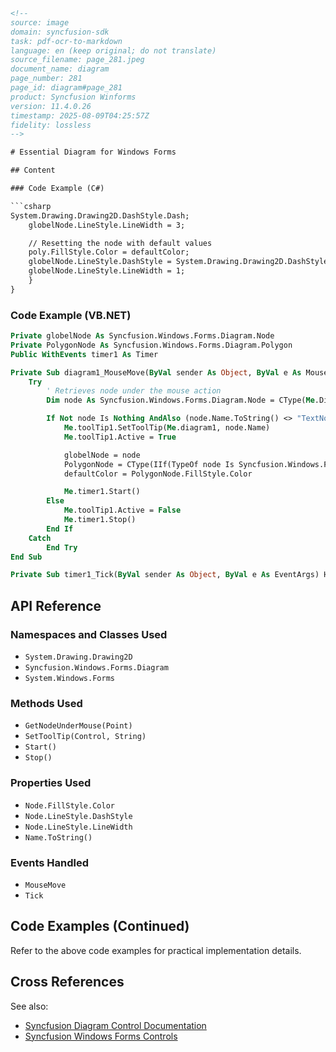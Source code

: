 ```html
<!--
source: image
domain: syncfusion-sdk
task: pdf-ocr-to-markdown
language: en (keep original; do not translate)
source_filename: page_281.jpeg
document_name: diagram
page_number: 281
page_id: diagram#page_281
product: Syncfusion Winforms
version: 11.4.0.26
timestamp: 2025-08-09T04:25:57Z
fidelity: lossless
-->

# Essential Diagram for Windows Forms

## Content

### Code Example (C#)

```csharp
System.Drawing.Drawing2D.DashStyle.Dash;
    globelNode.LineStyle.LineWidth = 3;

    // Resetting the node with default values
    poly.FillStyle.Color = defaultColor;
    globelNode.LineStyle.DashStyle = System.Drawing.Drawing2D.DashStyle.Solid;
    globelNode.LineStyle.LineWidth = 1;
    }
}
```

### Code Example (VB.NET)

```vb
Private globelNode As Syncfusion.Windows.Forms.Diagram.Node
Private PolygonNode As Syncfusion.Windows.Forms.Diagram.Polygon
Public WithEvents timer1 As Timer

Private Sub diagram1_MouseMove(ByVal sender As Object, ByVal e As MouseEventArgs) Handles Diagram1.MouseMove
    Try
        ' Retrieves node under the mouse action
        Dim node As Syncfusion.Windows.Forms.Diagram.Node = CType(Me.Diagram1.Controller.GetNodeUnderMouse(New Point(e.X, e.Y)), Syncfusion.Windows.Forms.Diagram.Node)

        If Not node Is Nothing AndAlso (node.Name.ToString() <> "TextNode") Then
            Me.toolTip1.SetToolTip(Me.diagram1, node.Name)
            Me.toolTip1.Active = True

            globelNode = node
            PolygonNode = CType(IIf(TypeOf node Is Syncfusion.Windows.Forms.Diagram.Polygon, node, Nothing), Syncfusion.Windows.Forms.Diagram.Polygon)
            defaultColor = PolygonNode.FillStyle.Color

            Me.timer1.Start()
        Else
            Me.toolTip1.Active = False
            Me.timer1.Stop()
        End If
    Catch
        End Try
End Sub

Private Sub timer1_Tick(ByVal sender As Object, ByVal e As EventArgs) Handles timer1.Tick
```

## API Reference

### Namespaces and Classes Used
- `System.Drawing.Drawing2D`
- `Syncfusion.Windows.Forms.Diagram`
- `System.Windows.Forms`

### Methods Used
- `GetNodeUnderMouse(Point)`
- `SetToolTip(Control, String)`
- `Start()`
- `Stop()`

### Properties Used
- `Node.FillStyle.Color`
- `Node.LineStyle.DashStyle`
- `Node.LineStyle.LineWidth`
- `Name.ToString()`

### Events Handled
- `MouseMove`
- `Tick`

## Code Examples (Continued)

Refer to the above code examples for practical implementation details.

## Cross References

See also:
- [Syncfusion Diagram Control Documentation](https://www.syncfusion.com/documentation/windows-forms/diagram/)
- [Syncfusion Windows Forms Controls](https://www.syncfusion.com/products/windowsforms)

<!-- tags: [syncfusion, windowsforms, diagram, controls, winforms] keywords: [code examples, vb.net, csharp, mouse move, timer, tooltip, node properties, event handling] -->
```